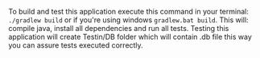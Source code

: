 To build and test this application execute this command in your terminal: `./gradlew build` or if you're
using windows `gradlew.bat build`. This will: compile java, install all dependencies and run all tests. Testing this application 
will create Testin/DB folder which will contain .db file this way you can assure tests executed correctly.